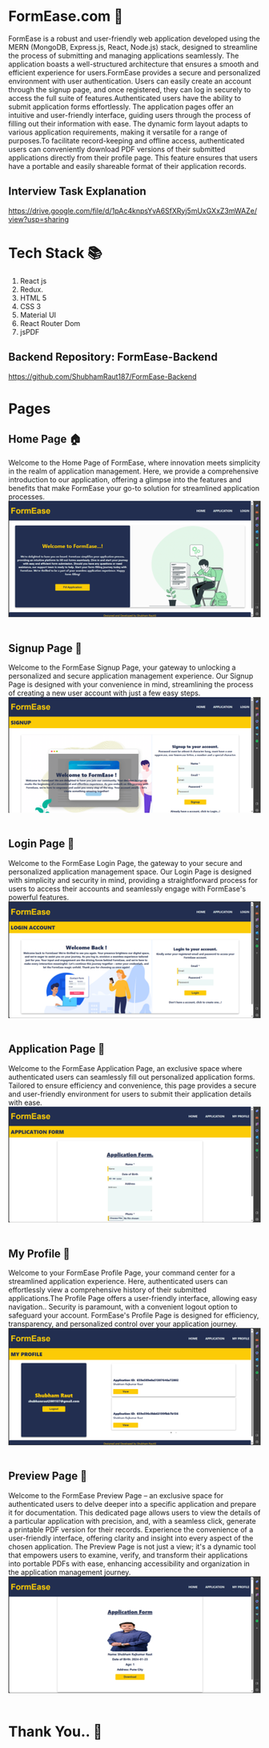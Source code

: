 # FormEase.com 📄
FormEase is a robust and user-friendly web application developed using the MERN (MongoDB, Express.js, React, Node.js) stack, designed to streamline the process of submitting and managing applications seamlessly. The application boasts a well-structured architecture that ensures a smooth and efficient experience for users.FormEase provides a secure and personalized environment with user authentication. Users can easily create an account through the signup page, and once registered, they can log in securely to access the full suite of features.Authenticated users have the ability to submit application forms effortlessly. The application pages offer an intuitive and user-friendly interface, guiding users through the process of filling out their information with ease. The dynamic form layout adapts to various application requirements, making it versatile for a range of purposes.To facilitate record-keeping and offline access, authenticated users can conveniently download PDF versions of their submitted applications directly from their profile page. This feature ensures that users have a portable and easily shareable format of their application records.

## Interview Task Explanation
https://drive.google.com/file/d/1pAc4knpsYvA6SfXRyj5mUxGXxZ3mWAZe/view?usp=sharing

# Tech Stack 📚
1. React js
2. Redux.
3. HTML 5
4. CSS 3
5. Material UI
6. React Router Dom
7. jsPDF

## Backend Repository: FormEase-Backend
https://github.com/ShubhamRaut187/FormEase-Backend

# Pages
## Home Page 🏠
Welcome to the Home Page of FormEase, where innovation meets simplicity in the realm of application management. Here, we provide a comprehensive introduction to our application, offering a glimpse into the features and benefits that make FormEase your go-to solution for streamlined application processes.<br>
![Home](https://github.com/ShubhamRaut187/FormEase-Frontend/blob/main/src/Images/Home.png?raw=true)
<br><br>

## Signup Page 🕺
Welcome to the FormEase Signup Page, your gateway to unlocking a personalized and secure application management experience. Our Signup Page is designed with your convenience in mind, streamlining the process of creating a new user account with just a few easy steps.
![Home](https://github.com/ShubhamRaut187/FormEase-Frontend/blob/main/src/Images/Signup.png?raw=true)
<br><br>

## Login Page 🔐
Welcome to the FormEase Login Page, the gateway to your secure and personalized application management space. Our Login Page is designed with simplicity and security in mind, providing a straightforward process for users to access their accounts and seamlessly engage with FormEase's powerful features.
![Home](https://github.com/ShubhamRaut187/FormEase-Frontend/blob/main/src/Images/Login.png?raw=true)
<br><br>

## Application Page 📄
Welcome to the FormEase Application Page, an exclusive space where authenticated users can seamlessly fill out personalized application forms. Tailored to ensure efficiency and convenience, this page provides a secure and user-friendly environment for users to submit their application details with ease.
![Home](https://github.com/ShubhamRaut187/FormEase-Frontend/blob/main/src/Images/Application.png?raw=true)
<br><br>

## My Profile 👤
Welcome to your FormEase Profile Page, your command center for a streamlined application experience. Here, authenticated users can effortlessly view a comprehensive history of their submitted applications.The Profile Page offers a user-friendly interface, allowing easy navigation.. Security is paramount, with a convenient logout option to safeguard your account. FormEase's Profile Page is designed for efficiency, transparency, and personalized control over your application journey.
![Home](https://github.com/ShubhamRaut187/FormEase-Frontend/blob/main/src/Images/Profile.png?raw=true)
<br><br>

## Preview Page 🔎
Welcome to the FormEase Preview Page – an exclusive space for authenticated users to delve deeper into a specific application and prepare it for documentation. This dedicated page allows users to view the details of a particular application with precision, and, with a seamless click, generate a printable PDF version for their records. Experience the convenience of a user-friendly interface, offering clarity and insight into every aspect of the chosen application. The Preview Page is not just a view; it's a dynamic tool that empowers users to examine, verify, and transform their applications into portable PDFs with ease, enhancing accessibility and organization in the application management journey.
![Home](https://github.com/ShubhamRaut187/FormEase-Frontend/blob/main/src/Images/Preview.png?raw=true)
<br><br>

# Thank You.. 🎩